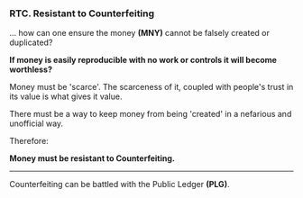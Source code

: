 
### RTC. Resistant to Counterfeiting


... how can one ensure the money **(MNY)** cannot be falsely created or duplicated?


**If money is easily reproducible with no work or controls it will become worthless?**

Money must be 'scarce'.  The scarceness of it, coupled with people's trust in its value is what gives it value.

There must be a way to keep money from being 'created' in a nefarious and unofficial way.

Therefore:

**Money must be resistant to Counterfeiting.**

----------

Counterfeiting can be battled with the Public Ledger **(PLG)**.



